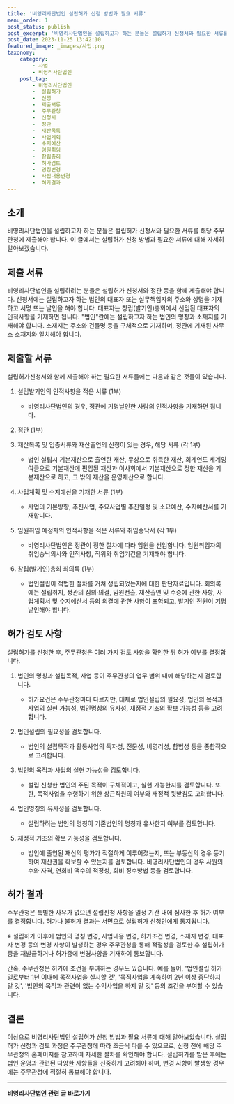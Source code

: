 ```yaml
---
title: '비영리사단법인 설립허가 신청 방법과 필요 서류'
menu_order: 1
post_status: publish
post_excerpt: '비영리사단법인을 설립하고자 하는 분들은 설립허가 신청서와 필요한 서류를 해당 주무관청에 제출해야 합니다. 이 글에서는 설립허가 신청 방법과 필요한 서류에 대해 자세히 알아보겠습니다.'
post_date: 2023-11-25 13:42:10
featured_image: _images/사업.png
taxonomy:
    category:
        - 사업
        - 비영리사단법인
    post_tag:
        - 비영리사단법인
        -  설립허가
        -  신청
        -  제출서류
        -  주무관청
        -  신청서
        -  정관
        -  재산목록
        -  사업계획
        -  수지예산
        -  임원취임
        -  창립총회
        -  허가검토
        -  명칭변경
        -  사업내용변경
        -  허가결과
---
```



## 소개

비영리사단법인을 설립하고자 하는 분들은 설립허가 신청서와 필요한 서류를 해당 주무관청에 제출해야 합니다. 이 글에서는 설립허가 신청 방법과 필요한 서류에 대해 자세히 알아보겠습니다.

## 제출 서류

비영리사단법인을 설립하려는 분들은 설립허가 신청서와 정관 등을 함께 제출해야 합니다. 신청서에는 설립하고자 하는 법인의 대표자 또는 실무책임자의 주소와 성명을 기재하고 서명 또는 날인을 해야 합니다. 대표자는 창립(발기인)총회에서 선임된 대표자의 인적사항을 기재하면 됩니다. "법인"란에는 설립하고자 하는 법인의 명칭과 소재지를 기재해야 합니다. 소재지는 주소와 건물명 등을 구체적으로 기재하며, 정관에 기재된 사무소 소재지와 일치해야 합니다.

## 제출할 서류

설립허가신청서와 함께 제출해야 하는 필요한 서류들에는 다음과 같은 것들이 있습니다.

1. 설립발기인의 인적사항을 적은 서류 (1부)
   - 비영리사단법인의 경우, 정관에 기명날인한 사람의 인적사항을 기재하면 됩니다.

2. 정관 (1부)

3. 재산목록 및 입증서류와 재산출연의 신청이 있는 경우, 해당 서류 (각 1부)
   - 법인 설립시 기본재산으로 출연한 재산, 무상으로 취득한 재산, 회계연도 세계잉여금으로 기본재산에 편입된 재산과 이사회에서 기본재산으로 정한 재산을 기본재산으로 하고, 그 밖의 재산을 운영재산으로 합니다.

4. 사업계획 및 수지예산을 기재한 서류 (1부)
   - 사업의 기본방향, 추진사업, 주요사업별 추진일정 및 소요예산, 수지예산서를 기재합니다.

5. 임원취임 예정자의 인적사항을 적은 서류와 취임승낙서 (각 1부)
   - 비영리사단법인은 정관이 정한 절차에 따라 임원을 선임합니다. 임원취임자의 취임승낙의사와 인적사항, 직위와 취임기간을 기재해야 합니다.

6. 창립(발기인)총회 회의록 (1부)
   - 법인설립이 적법한 절차를 거쳐 성립되었는지에 대한 판단자료입니다. 회의록에는 설립취지, 정관의 심의·의결, 임원선출, 재산출연 및 수증에 관한 사항, 사업계획서 및 수지예산서 등의 의결에 관한 사항이 포함되고, 발기인 전원이 기명날인해야 합니다.

## 허가 검토 사항

설립허가를 신청한 후, 주무관청은 여러 가지 검토 사항을 확인한 뒤 허가 여부를 결정합니다.

1. 법인의 명칭과 설립목적, 사업 등이 주무관청의 업무 범위 내에 해당하는지 검토합니다.
   - 허가요건은 주무관청마다 다르지만, 대체로 법인설립의 필요성, 법인의 목적과 사업의 실현 가능성, 법인명칭의 유사성, 재정적 기초의 확보 가능성 등을 고려합니다.

2. 법인설립의 필요성을 검토합니다.
   - 법인의 설립목적과 활동사업의 독자성, 전문성, 비영리성, 합법성 등을 종합적으로 고려합니다.

3. 법인의 목적과 사업의 실현 가능성을 검토합니다.
   - 설립 신청한 법인의 주된 목적이 구체적이고, 실현 가능한지를 검토합니다. 또한, 목적사업을 수행하기 위한 상근직원의 여부와 재정적 뒷받침도 고려합니다.

4. 법인명칭의 유사성을 검토합니다.
   - 설립하려는 법인의 명칭이 기존법인의 명칭과 유사한지 여부를 검토합니다.

5. 재정적 기초의 확보 가능성을 검토합니다.
   - 법인에 출연된 재산의 평가가 적절하게 이루어졌는지, 또는 부동산의 경우 등기하여 재산권을 확보할 수 있는지를 검토합니다. 비영리사단법인의 경우 사원의 수와 자격, 연회비 액수의 적정성, 회비 징수방법 등을 검토합니다.

## 허가 결과

주무관청은 특별한 사유가 없으면 설립신청 사항을 일정 기간 내에 심사한 후 허가 여부를 결정합니다. 허가나 불허가 결과는 서면으로 설립허가 신청인에게 통지됩니다.

※ 설립허가 이후에 법인의 명칭 변경, 사업내용 변경, 허가조건 변경, 소재지 변경, 대표자 변경 등의 변경 사항이 발생하는 경우 주무관청을 통해 적절성을 검토한 후 설립허가증을 재발급하거나 허가증에 변경사항을 기재하여 통보합니다.

간혹, 주무관청은 허가에 조건을 부여하는 경우도 있습니다. 예를 들어, '법인설립 허가일로부터 1년 이내에 목적사업을 실시할 것', '목적사업을 계속하여 2년 이상 중단하지 말 것', '법인의 목적과 관련이 없는 수익사업을 하지 말 것' 등의 조건을 부여할 수 있습니다.

## 결론

이상으로 비영리사단법인 설립허가 신청 방법과 필요 서류에 대해 알아보았습니다. 설립허가 신청과 검토 과정은 주무관청에 따라 조금씩 다를 수 있으므로, 신청 전에 해당 주무관청의 홈페이지를 참고하여 자세한 절차를 확인해야 합니다. 설립허가를 받은 후에는 법인 운영과 관련된 다양한 사항들을 신중하게 고려해야 하며, 변경 사항이 발생할 경우에는 주무관청에 적절히 통보해야 합니다.
<!-- wp:separator -->
<hr class="wp-block-separator has-alpha-channel-opacity"/>
<!-- /wp:separator -->

<!-- wp:group {"backgroundColor":"base","layout":{"type":"constrained"}} -->
<div class="wp-block-group has-base-background-color has-background"><!-- wp:paragraph {"align":"center","fontSize":"medium"} -->
<p class="has-text-align-center has-large-font-size"><strong>비영리사단법인 관련 글 바로가기</strong></p>
<!-- /wp:paragraph -->


<!-- wp:latest-posts
{"categories":[{"id":27276,"count":19,"description":"","link":"https://uknowlaw.com/category/%eb%b9%84%ec%98%81%eb%a6%ac%ec%82%ac%eb%8b%a8%eb%b2%95%ec%9d%b8/","name":"비영리사단법인","slug":"비영리사단법인","taxonomy":"category","parent":0,"meta":[],"_links":{"self":[{"href":"https://uknowlaw.com/wp-json/wp/v2/categories/27276"}],"collection":[{"href":"https://uknowlaw.com/wp-json/wp/v2/categories"}],"about":[{"href":"https://uknowlaw.com/wp-json/wp/v2/taxonomies/category"}],"wp:post_type":[{"href":"https://uknowlaw.com/wp-json/wp/v2/posts?categories=27276"}],"curies":[{"name":"wp","href":"https://api.w.org/{rel}","templated":true}]}}],"postsToShow":100,"excerptLength":28,"postLayout":"grid","columns":2,"featuredImageAlign":"left","featuredImageSizeSlug":"large","fontSize":"small"} /--></div>
<!-- /wp:group -->